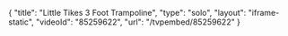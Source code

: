{
    "title": "Little Tikes 3 Foot Trampoline",
    "type": "solo",
    "layout": "iframe-static",
    "videoId": "85259622",
    "url": "\/tvpembed\/85259622"
}